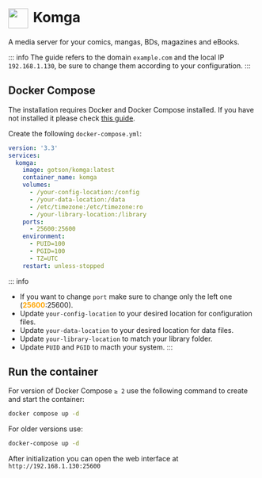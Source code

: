 # <img src="/komga-icon.png" width="40" height="40" style="display:inline-block; vertical-align: middle; margin-right: 10px">Komga <Badge type="tip" text="docker" style=" position: relative; float: right;" />


A media server for your comics, mangas, BDs, magazines and eBooks. 

::: info
The guide refers to the domain <code>example.com</code> and the local IP <code>192.168.1.130</code>, be sure to change them according to your configuration.
:::

## Docker Compose
The installation requires Docker and Docker Compose installed. If you have not installed it please check [this guide](/docker/install.md).

Create the following <code>docker-compose.yml</code>:
```yml
version: '3.3' 
services: 
  komga: 
    image: gotson/komga:latest
    container_name: komga 
    volumes: 
      - /your-config-location:/config 
      - /your-data-location:/data 
      - /etc/timezone:/etc/timezone:ro 
      - /your-library-location:/library 
    ports: 
      - 25600:25600 
    environment: 
      - PUID=100
      - PGID=100
      - TZ=UTC
    restart: unless-stopped
```

::: info
* If you want to change <code>port</code> make sure to change only the left one (<span style="color:orange"><strong>25600</strong></span>:25600).
* Update <code>your-config-location</code> to your desired location for configuration files.
* Update <code>your-data-location</code> to your desired location for data files.
* Update <code>your-library-location</code> to match your library folder.
* Update <code>PUID</code> and <code>PGID</code> to macth your system.
:::

## Run the container
For version of Docker Compose <code>≥ 2</code> use the following command to create and start the container:
```bash
docker compose up -d
```
For older versions use:
```bash
docker-compose up -d
```

After initialization you can open the web interface at <code>ht<span>tp://</span>192.168.1.130:25600</code>

